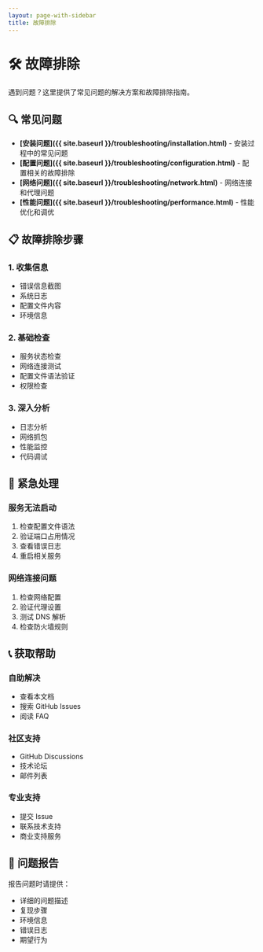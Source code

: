 ```yaml
---
layout: page-with-sidebar
title: 故障排除
---
```


# 🛠️ 故障排除

遇到问题？这里提供了常见问题的解决方案和故障排除指南。

## 🔍 常见问题

- **[安装问题]({{ site.baseurl }}/troubleshooting/installation.html)** - 安装过程中的常见问题
- **[配置问题]({{ site.baseurl }}/troubleshooting/configuration.html)** - 配置相关的故障排除
- **[网络问题]({{ site.baseurl }}/troubleshooting/network.html)** - 网络连接和代理问题
- **[性能问题]({{ site.baseurl }}/troubleshooting/performance.html)** - 性能优化和调优

## 📋 故障排除步骤

### 1. 收集信息
- 错误信息截图
- 系统日志
- 配置文件内容
- 环境信息

### 2. 基础检查
- 服务状态检查
- 网络连接测试
- 配置文件语法验证
- 权限检查

### 3. 深入分析
- 日志分析
- 网络抓包
- 性能监控
- 代码调试

## 🚨 紧急处理

### 服务无法启动
1. 检查配置文件语法
2. 验证端口占用情况
3. 查看错误日志
4. 重启相关服务

### 网络连接问题
1. 检查网络配置
2. 验证代理设置
3. 测试 DNS 解析
4. 检查防火墙规则

## 📞 获取帮助

### 自助解决
- 查看本文档
- 搜索 GitHub Issues
- 阅读 FAQ

### 社区支持
- GitHub Discussions
- 技术论坛
- 邮件列表

### 专业支持
- 提交 Issue
- 联系技术支持
- 商业支持服务

## 📝 问题报告

报告问题时请提供：
- 详细的问题描述
- 复现步骤
- 环境信息
- 错误日志
- 期望行为
